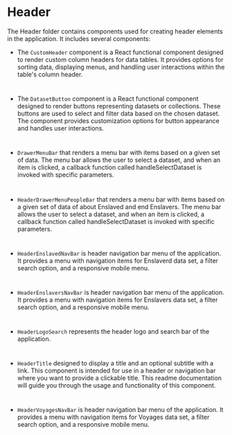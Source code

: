# Header

The Header folder contains components used for creating header elements in the application. It includes several components:

- The `CustomHeader` component is a React functional component designed to render custom column headers for data tables. It provides options for sorting data, displaying menus, and handling user interactions within the table's column header.

#

- The `DatasetButton` component is a React functional component designed to render buttons representing datasets or collections. These buttons are used to select and filter data based on the chosen dataset. The component provides customization options for button appearance and handles user interactions.

#

- `DrawerMenuBar` that renders a menu bar with items based on a given set of data. The menu bar allows the user to select a dataset, and when an item is clicked, a callback function called handleSelectDataset is invoked with specific parameters.

#

- `HeaderDrawerMenuPeopleBar` that renders a menu bar with items based on a given set of data of about Enslaved and end Enslavers. The menu bar allows the user to select a dataset, and when an item is clicked, a callback function called handleSelectDataset is invoked with specific parameters.

#

- `HeaderEnslavedNavBar` is header navigation bar menu of the application. It provides a menu with navigation items for Enslaverd data set, a filter search option, and a responsive mobile menu.

#

- `HeaderEnslaversNavBar` is header navigation bar menu of the application. It provides a menu with navigation items for Enslavers data set, a filter search option, and a responsive mobile menu.

#

- `HeaderLogoSearch` represents the header logo and search bar of the application.

#

- `HeaderTitle` designed to display a title and an optional subtitle with a link. This component is intended for use in a header or navigation bar where you want to provide a clickable title. This readme documentation will guide you through the usage and functionality of this component.

#

- `HeaderVoyagesNavBar` is header navigation bar menu of the application. It provides a menu with navigation items for Voyages data set, a filter search option, and a responsive mobile menu.
